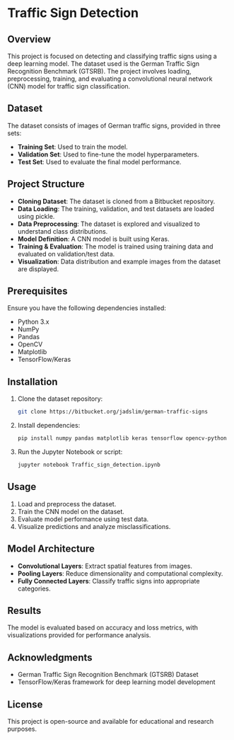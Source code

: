 # Traffic Sign Detection

## Overview
This project is focused on detecting and classifying traffic signs using a deep learning model. The dataset used is the German Traffic Sign Recognition Benchmark (GTSRB). The project involves loading, preprocessing, training, and evaluating a convolutional neural network (CNN) model for traffic sign classification.

## Dataset
The dataset consists of images of German traffic signs, provided in three sets:
- **Training Set**: Used to train the model.
- **Validation Set**: Used to fine-tune the model hyperparameters.
- **Test Set**: Used to evaluate the final model performance.

## Project Structure
- **Cloning Dataset**: The dataset is cloned from a Bitbucket repository.
- **Data Loading**: The training, validation, and test datasets are loaded using pickle.
- **Data Preprocessing**: The dataset is explored and visualized to understand class distributions.
- **Model Definition**: A CNN model is built using Keras.
- **Training & Evaluation**: The model is trained using training data and evaluated on validation/test data.
- **Visualization**: Data distribution and example images from the dataset are displayed.

## Prerequisites
Ensure you have the following dependencies installed:
- Python 3.x
- NumPy
- Pandas
- OpenCV
- Matplotlib
- TensorFlow/Keras

## Installation
1. Clone the dataset repository:
   ```sh
   git clone https://bitbucket.org/jadslim/german-traffic-signs
   ```
2. Install dependencies:
   ```sh
   pip install numpy pandas matplotlib keras tensorflow opencv-python
   ```
3. Run the Jupyter Notebook or script:
   ```sh
   jupyter notebook Traffic_sign_detection.ipynb
   ```

## Usage
1. Load and preprocess the dataset.
2. Train the CNN model on the dataset.
3. Evaluate model performance using test data.
4. Visualize predictions and analyze misclassifications.

## Model Architecture
- **Convolutional Layers**: Extract spatial features from images.
- **Pooling Layers**: Reduce dimensionality and computational complexity.
- **Fully Connected Layers**: Classify traffic signs into appropriate categories.

## Results
The model is evaluated based on accuracy and loss metrics, with visualizations provided for performance analysis.

## Acknowledgments
- German Traffic Sign Recognition Benchmark (GTSRB) Dataset
- TensorFlow/Keras framework for deep learning model development

## License
This project is open-source and available for educational and research purposes.


